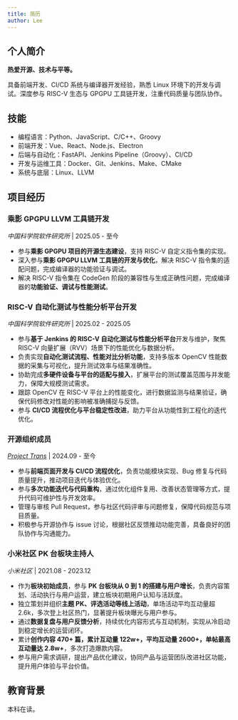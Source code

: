 ```yaml
---
title: 简历
author: Lee
---
```


## 个人简介

**热爱开源、技术与平等。**

具备前端开发、CI/CD 系统与编译器开发经验，熟悉 Linux 环境下的开发与调试。深度参与 RISC-V 生态与 GPGPU 工具链开发，注重代码质量与团队协作。

## 技能

- 编程语言：Python、JavaScript、C/C++、Groovy
- 前端开发：Vue、React、Node.js、Electron
- 后端与自动化：FastAPI、Jenkins Pipeline（Groovy）、CI/CD
- 开发与运维工具：Docker、Git、Jenkins、Make、CMake
- 系统与底层：Linux、LLVM

## 项目经历

### 乘影 GPGPU LLVM 工具链开发

_中国科学院软件研究所_ | 2025.05 - 至今

- 参与**乘影 GPGPU 项目的开源生态建设**，支持 RISC-V 自定义指令集的实现。
- 深入参与**乘影 GPGPU LLVM 工具链的开发与优化**，解决 RISC-V 指令集的适配问题，完成编译器的功能验证与调试。
- 解决 RISC-V 指令集在 CodeGen 阶段的兼容性与生成正确性问题，完成编译器的**功能验证、调试与性能测试**。

### RISC-V 自动化测试与性能分析平台开发

_中国科学院软件研究所_ | 2025.02 - 2025.05

- 参与**基于 Jenkins 的 RISC-V 自动化测试与性能分析平台**开发与维护，聚焦 RISC-V 向量扩展（RVV）场景下的性能优化与数据分析。
- 负责实现**自动化测试流程、性能对比分析功能**，支持多版本 OpenCV 性能数据的采集与可视化，提升测试效率与结果准确性。
- 协助完成**多硬件设备与平台的适配与接入**，扩展平台的测试覆盖范围与并发能力，保障大规模测试需求。
- 跟踪 OpenCV 在 RISC-V 平台上的性能变化，进行数据监测与结果验证，确保代码修改对性能的影响被准确捕捉与反馈。
- 参与 **CI/CD 流程优化与平台稳定性改进**，助力平台从功能性到工程化的迭代优化。

### 开源组织成员

_[Project Trans](https://github.com/project-trans)_ | 2024.09 - 至今

- 参与**前端页面开发与 CI/CD 流程优化**，负责功能模块实现、Bug 修复与代码质量提升，推动项目迭代与体验优化。
- 参与**多次功能迭代与代码重构**，通过优化组件复用、改善状态管理等方式，提升代码可维护性与开发效率。
- 管理与审核 Pull Request，参与社区代码评审与问题修复，保障代码规范与项目质量。
- 积极参与开源协作与 issue 讨论，根据社区反馈推动功能完善，具备良好的团队协作与沟通能力。

### 小米社区 PK 台板块主持人

_小米社区_ | 2021.08 - 2023.12

- 作为**板块初始成员**，参与 **PK 台板块从 0 到 1 的搭建与用户增长**，负责内容策划、活动执行与用户运营，建立板块初期用户认知与活跃度。
- 独立策划并组织**主题 PK、评选活动等线上活动**，单场活动平均互动量超 2.6k，多次登上社区热门，显著提升板块曝光与用户参与。
- 通过**数据复盘与用户反馈分析**，持续优化内容形式与互动机制，实现从冷启动到稳定增长的运营闭环。
- 累计**创作内容 470+ 篇，累计互动量 122w+，平均互动量 2600+，单帖最高互动量达 2.8w+**，多次打造爆款内容。
- 参与用户需求调研，提出产品优化建议，协同产品与运营团队改进社区功能，提升用户体验与平台价值。

## 教育背景

本科在读。

